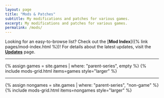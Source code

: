 ```yaml
---
layout: page
title: "Mods & Patches"
subtitle: My modifications and patches for various games.
excerpt: My modifications and patches for various games.
permalink: /mods/
---
```


Looking for an easy-to-browse list? Check out the [**Mod Index**]({% link pages/mod-index.html %})!
For details about the latest updates, visit the [**Updates**](/updates/) page.

***

{% assign games = site.games | where: "parent-series", empty %}
{% include mods-grid.html items=games style="larger" %}

***

{% assign nongames = site.games | where: "parent-series", "non-game" %}
{% include mods-grid.html items=nongames style="larger" %}
